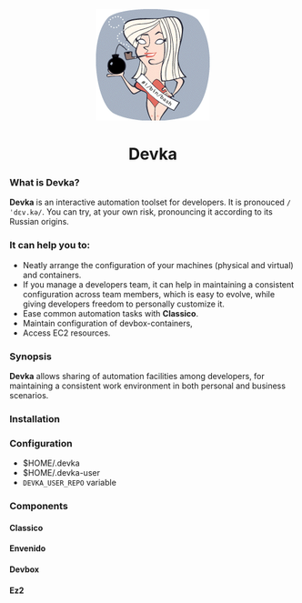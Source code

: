 <p align="center">
  <img src="docs/devka.png" alt="Logo" />
</p>
<h1 align="center">Devka</h1>

### What is Devka?
**Devka** is an interactive automation toolset for developers.
It is pronouced `/ˈdɛv.kə/`. You can try, at your own risk, pronouncing it according to its Russian origins.

### It can help you to:
* Neatly arrange the configuration of your machines (physical and virtual) and containers.
* If you manage a developers team, it can help in maintaining a consistent configuration across team members, which is easy to evolve, while giving developers freedom to personally customize it.
* Ease common automation tasks with **Classico**.
* Maintain configuration of devbox-containers,
* Access EC2 resources.

### Synopsis
**Devka** allows sharing of automation facilities among developers, for maintaining a consistent work environment in both personal and business scenarios.

### Installation

### Configuration
* $HOME/.devka
* $HOME/.devka-user
* `DEVKA_USER_REPO` variable

### Components

#### Classico
#### Envenido
#### Devbox
#### Ez2
